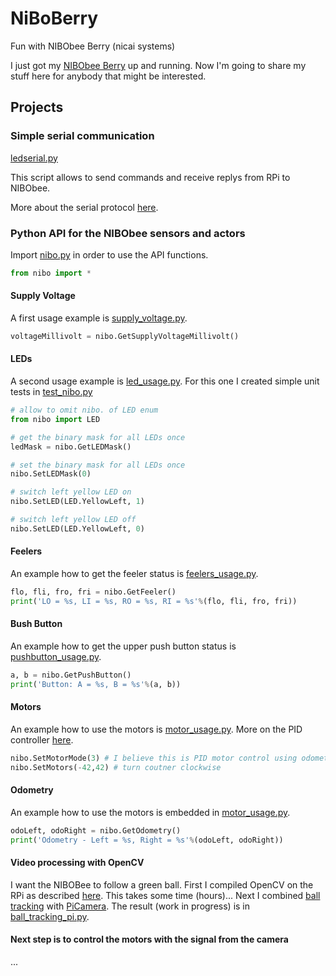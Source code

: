 # NiBoBerry

Fun with NIBObee Berry (nicai systems)

I just got my [NIBObee Berry](http://www.nicai-systems.com/en/robotics/nibobee/berry) up and running.
Now I'm going to share my stuff here for anybody that might be interested.

## Projects

### Simple serial communication

[ledserial.py](./ledserial.py)

This script allows to send commands and receive replys from RPi to NIBObee.

More about the serial protocol [here](http://www.nibo-roboter.de/wiki/Nibo_Serial_Protocol).

### Python API for the NIBObee sensors and actors

Import [nibo.py](./nibo.py) in order to use the API functions.

```python
from nibo import *
```

#### Supply Voltage

A first usage example is  [supply_voltage.py](./supply_voltage.py).

```python
voltageMillivolt = nibo.GetSupplyVoltageMillivolt()
```

#### LEDs

A second usage example is [led_usage.py](./led_usage.py).
For this one I created simple unit tests in [test_nibo.py](./test_nibo.py)

```python
# allow to omit nibo. of LED enum
from nibo import LED

# get the binary mask for all LEDs once
ledMask = nibo.GetLEDMask()

# set the binary mask for all LEDs once
nibo.SetLEDMask(0)

# switch left yellow LED on
nibo.SetLED(LED.YellowLeft, 1)

# switch left yellow LED off
nibo.SetLED(LED.YellowLeft, 0)
```

#### Feelers

An example how to get the feeler status is [feelers_usage.py](./feelers_usage.py).

```python
flo, fli, fro, fri = nibo.GetFeeler()
print('LO = %s, LI = %s, RO = %s, RI = %s'%(flo, fli, fro, fri))
```

#### Bush Button

An example how to get the upper push button status is [pushbutton_usage.py](./pushbutton_usage.py).

```python
a, b = nibo.GetPushButton()
print('Button: A = %s, B = %s'%(a, b))
```

#### Motors

An example how to use the motors is [motor_usage.py](./motor_usage.py).
More on the PID controller [here](http://www.nibo-roboter.de/wiki/NIBObee/Motorregelung).

```python
nibo.SetMotorMode(3) # I believe this is PID motor control using odometry
nibo.SetMotors(-42,42) # turn coutner clockwise
```

#### Odometry

An example how to use the motors is embedded in [motor_usage.py](./motor_usage.py).

```python
odoLeft, odoRight = nibo.GetOdometry()
print('Odometry - Left = %s, Right = %s'%(odoLeft, odoRight))
```

#### Video processing with OpenCV

I want the NIBOBee to follow a green ball.
First I compiled OpenCV on the RPi as described [here](https://www.pyimagesearch.com/2018/09/26/install-opencv-4-on-your-raspberry-pi/).
This takes some time (hours)...
Next I combined [ball tracking](https://www.pyimagesearch.com/2015/09/14/ball-tracking-with-opencv/) with [PiCamera](https://www.pyimagesearch.com/2015/03/30/accessing-the-raspberry-pi-camera-with-opencv-and-python/).
The result (work in progress) is in [ball_tracking_pi.py](./ball_tracking_pi.py).

#### Next step is to control the motors with the signal from the camera

...